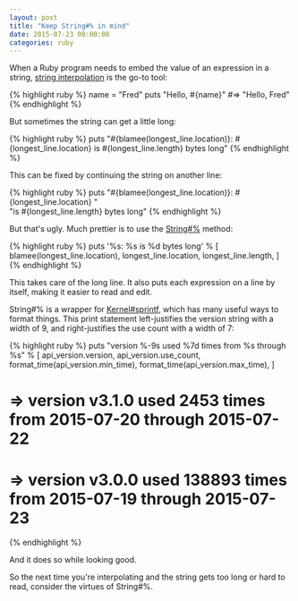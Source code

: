 ```yaml
---
layout: post
title: "Keep String#% in mind"
date: 2015-07-23 00:00:00
categories: ruby
---
```


When a Ruby program needs to embed the value of an expression in a
string, [string interpolation][1] is the go-to tool:

{% highlight ruby %}
name = "Fred"
puts "Hello, #{name}"
#=> "Hello, Fred"
{% endhighlight %}

But sometimes the string can get a little long:

{% highlight ruby %}
puts "#{blamee(longest_line.location)}: #{longest_line.location} is #{longest_line.length} bytes long"
{% endhighlight %}

This can be fixed by continuing the string on another line:

{% highlight ruby %}
puts "#{blamee(longest_line.location)}: #{longest_line.location} "\
  "is #{longest_line.length} bytes long"
{% endhighlight %}

But that's ugly.  Much prettier is to use the [String#%][2] method:

{% highlight ruby %}
puts '%s: %s is %d bytes long' % [
  blamee(longest_line.location),
  longest_line.location,
  longest_line.length,
]
{% endhighlight %}

This takes care of the long line.  It also puts each expression on a
line by itself, making it easier to read and edit.

String#% is a wrapper for [Kernel#sprintf][3], which has many useful
ways to format things.  This print statement left-justifies the
version string with a width of 9, and right-justifies the use count
with a width of 7:

{% highlight ruby %}
puts "version %-9s used %7d times from %s through %s" % [
  api_version.version,
  api_version.use_count,
  format_time(api_version.min_time),
  format_time(api_version.max_time),
]
# => version v3.1.0    used    2453 times from 2015-07-20 through 2015-07-22
# => version v3.0.0    used  138893 times from 2015-07-19 through 2015-07-23
{% endhighlight %}

And it does so while looking good.

So the next time you're interpolating and the string gets too long or
hard to read, consider the virtues of String#%.

[1]: https://en.wikibooks.org/wiki/Ruby_Programming/Syntax/Literals#Interpolation
[2]: http://ruby-doc.org/core-2.2.2/String.html#method-i-25
[3]: http://ruby-doc.org/core-2.2.2/Kernel.html#method-i-sprintf
